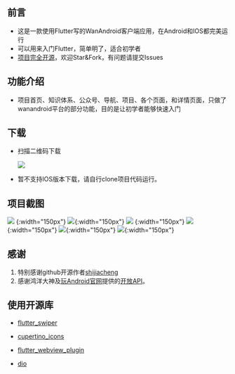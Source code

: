 ## 前言

- 这是一款使用Flutter写的WanAndroid客户端应用，在Android和IOS都完美运行
- 可以用来入门Flutter，简单明了，适合初学者
- [项目完全开源](https://github.com/ngu2008/wanandroid_ngu)，欢迎Star&Fork，有问题请提交Issues

## 功能介绍

- 项目首页、知识体系、公众号、导航、项目、各个页面，和详情页面，只做了wanandroid平台的部分功能，目的是让初学者能够快速入门

## 下载
- 扫描二维码下载

  ![](screenshot/a7.png)

- 暂不支持IOS版本下载，请自行clone项目代码运行。

## 项目截图

![](screenshot/a1.jpg) {:width="150px"} ![](screenshot/a2.jpg){:width="150px"}  ![](screenshot/a3.jpg) {:width="150px"}
![](screenshot/a4.jpg){:width="150px"}  ![](screenshot/a5.jpg){:width="150px"} ![](screenshot/a6.jpg){:width="150px"}



## 感谢

1. 特别感谢github开源作者[shijiacheng](https://github.com/shijiacheng/wanandroid_flutter)
2. 感谢鸿洋大神及[玩Android官网](http://www.wanandroid.com/)提供的[开放API](http://www.wanandroid.com/blog/show/2)。


## 使用开源库

- [flutter_swiper](https://pub.flutter-io.cn/packages/flutter_swiper)

- [cupertino_icons](https://pub.flutter-io.cn/packages/cupertino_icons)

- [flutter_webview_plugin](https://pub.flutter-io.cn/packages/flutter_webview_plugin)

- [dio](https://pub.flutter-io.cn/packages/dio)